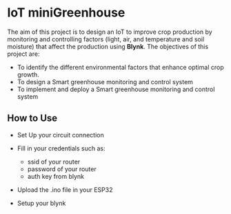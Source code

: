# IoT miniGreenhouse

The aim of this project is to design an IoT to improve crop production by monitoring and controlling factors (light, air, and temperature and soil moisture) that affect the production using **Blynk**. The objectives of this project are:

+ To identify the different environmental factors that enhance optimal crop growth.
+ To design a Smart greenhouse monitoring and control system
+ To implement and deploy a Smart greenhouse monitoring and control system

## How to Use

- Set Up your circuit connection 


- Fill in your credentials such as:
  - ssid of your router
  - password of your router
  - auth key from blynk
  
- Upload the .ino file in your ESP32

- Setup your blynk






